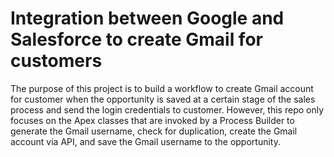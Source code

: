 # Integration between Google and Salesforce to create Gmail for customers
The purpose of this project is to build a workflow to create Gmail account for customer when the opportunity is saved at a certain stage of the sales process and send the login credentials to customer. However, this repo only focuses on the Apex classes that are invoked by a Process Builder to generate the Gmail username, check for duplication, create the Gmail account via API, and save the Gmail username to the opportunity.


